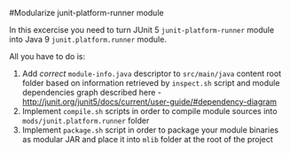 #Modularize junit-platform-runner module

In this excercise you need to turn JUnit 5 `junit-platform-runner` module into Java 9 `junit.platform.runner` module.

All you have to do is: 
1. Add *correct* `module-info.java` descriptor to `src/main/java` content root folder 
based on information retrieved by `inspect.sh` script and module dependencies graph described here - http://junit.org/junit5/docs/current/user-guide/#dependency-diagram 
2. Implement `compile.sh` scripts in order to compile module sources into `mods/junit.platform.runner` folder
3. Implement `package.sh` script in order to package your module binaries as modular JAR and place it into `mlib` folder at the root of the project